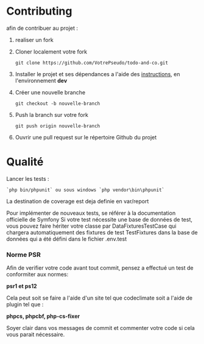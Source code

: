# Contributing

afin de contribuer au projet :

1. realiser un fork
2. Cloner localement votre fork

    `git clone https://github.com/VotrePseudo/todo-and-co.git`

3. Installer le projet et ses dépendances a l'aide des [instructions](../README.md), en l'environnement **dev**
4. Créer une nouvelle branche

    `git checkout -b nouvelle-branch`
    
5. Push la branch sur votre fork

    `git push origin nouvelle-branch`

6. Ouvrir une pull request sur le répertoire Github du projet

# Qualité

Lancer les tests :

    `php bin/phpunit` ou sous windows `php vendor\bin\phpunit`
    
La destination de coverage est deja definie en var/report

Pour implémenter de nouveaux tests, 
se référer à la documentation officielle de Symfony Si votre test nécessite une base de données de test, 
vous pouvez faire hériter votre classe par DataFixturesTestCase qui chargera automatiquement des fixtures de test TestFixtures dans la base de données qui a été défini dans le fichier .env.test

### Norme PSR

Afin de verifier votre code avant tout commit, pensez a effectué un test de conformiter aux normes:

**psr1 et ps12**

Cela peut soit se faire a l'aide d'un site tel que codeclimate soit a l'aide de plugin tel que : 

**phpcs, phpcbf, php-cs-fixer**

Soyer clair dans vos messages de commit et commenter votre code si cela vous parait nécessaire.
